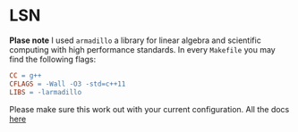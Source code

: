 # LSN

**Plase note** I used `armadillo` a library for linear algebra and scientific computing with high performance standards. In every `Makefile` you may find the following flags:
```Makefile
CC = g++
CFLAGS = -Wall -O3 -std=c++11
LIBS = -larmadillo
```
Please make sure this work out with your current configuration. All the docs [here](https://arma.sourceforge.net/)
 

